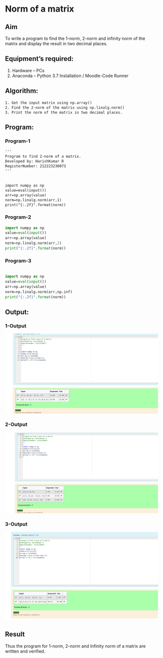 # Norm of a matrix
## Aim
To write a program to find the 1-norm, 2-norm and infinity norm of the matrix and display the result in two decimal places.
## Equipment’s required:
1.	Hardware – PCs
2.	Anaconda – Python 3.7 Installation / Moodle-Code Runner
## Algorithm:
	1. Get the input matrix using np.array()   
    2. Find the 2-norm of the matrix using np.linalg.norm()
	3. Print the norm of the matrix in two decimal places.
## Program:
### Program-1
```Py
'''
Program to find 2-norm of a matrix.
Developed by: HarishKumar R
RegisterNumber: 212223230073
'''


import numpy as np
value=eval(input())
arr=np.array(value)
norm=np.linalg.norm(arr,1)
print("{:.2f}".format(norm))
```
### Program-2
```py
import numpy as np
value=eval(input())
arr=np.array(value)
norm=np.linalg.norm(arr,2)
print("{:.2f}".format(norm))
```
### Program-3
```py

import numpy as np
value=eval(input())
arr=np.array(value)
norm=np.linalg.norm(arr,np.inf)
print("{:.2f}".format(norm))
```
## Output:
### 1-Output
![](./out1.png)

### 2-Output
![](./out2.png)
### 3-Output
![](./out3.png)

## Result
Thus the program for 1-norm, 2-norm and Infinity norm of a matrix are written and verified.
